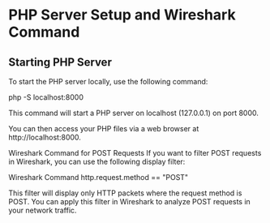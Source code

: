 # PHP Server Setup and Wireshark Command

## Starting PHP Server
To start the PHP server locally, use the following command:

php -S localhost:8000

This command will start a PHP server on localhost (127.0.0.1) on port 8000. 

You can then access your PHP files via a web browser at http://localhost:8000.

Wireshark Command for POST Requests
If you want to filter POST requests in Wireshark, you can use the following display filter:

Wireshark Command
http.request.method == "POST"

This filter will display only HTTP packets where the request method is POST. You can apply this filter in Wireshark to analyze POST requests in your network traffic.
